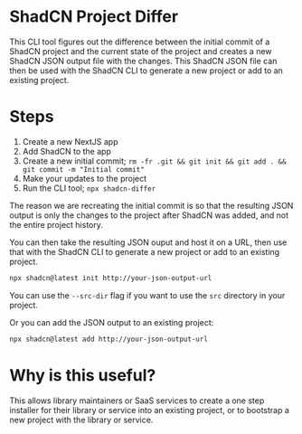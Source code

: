 # ShadCN Project Differ

This CLI tool figures out the difference between the initial commit of a ShadCN project and the current state of the project and creates a new ShadCN JSON output file with the changes. This ShadCN JSON file can then be used with the ShadCN CLI to generate a new project or add to an existing project.

# Steps

1. Create a new NextJS app
2. Add ShadCN to the app
3. Create a new initial commit; `rm -fr .git && git init && git add . && git commit -m "Initial commit"`
4. Make your updates to the project
5. Run the CLI tool; `npx shadcn-differ`

The reason we are recreating the initial commit is so that the resulting JSON output is only the changes to the project after ShadCN was added, and not the entire project history.

You can then take the resulting JSON ouput and host it on a URL, then use that with the ShadCN CLI to generate a new project or add to an existing project.

```bash
npx shadcn@latest init http://your-json-output-url
```

You can use the `--src-dir` flag if you want to use the `src` directory in your project.

Or you can add the JSON output to an existing project:

```bash
npx shadcn@latest add http://your-json-output-url
```

# Why is this useful?

This allows library maintainers or SaaS services to create a one step installer for their library or service into an existing project, or to bootstrap a new project with the library or service.
